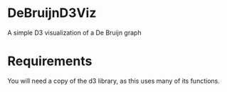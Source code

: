 # DeBruijnD3Viz
A simple D3 visualization of a De Bruijn graph

# Requirements
You will need a copy of the d3 library, as this uses many of its functions.
